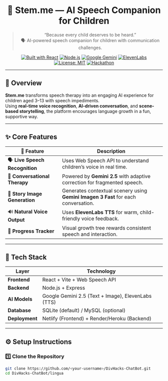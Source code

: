<div align="center">

# 🌱 **Stem.me — AI Speech Companion for Children**

> “Because every child deserves to be heard.”  
> 🗣️ AI-powered speech companion for children with communication challenges.  

[![Built with React](https://img.shields.io/badge/Built_with-React-61DAFB?logo=react&logoColor=white)](https://react.dev/)
[![Node.js](https://img.shields.io/badge/Backend-Node.js-43853D?logo=node.js&logoColor=white)](https://nodejs.org/)
[![Google Gemini](https://img.shields.io/badge/AI-Google_Gemini-4285F4?logo=google&logoColor=white)](https://ai.google.dev/)
[![ElevenLabs](https://img.shields.io/badge/TTS-ElevenLabs-FF8800)](https://elevenlabs.io/)
[![License: MIT](https://img.shields.io/badge/License-MIT-green.svg)](./LICENSE)
[![Hackathon](https://img.shields.io/badge/Event-Columbia_DivHacks_2025-purple)]()

</div>

---

## 🎯 **Overview**

**Stem.me** transforms speech therapy into an engaging AI experience for children aged 3–13 with speech impediments.  
Using **real-time voice recognition**, **AI-driven conversation**, and **scene-based storytelling**, the platform encourages language growth in a fun, supportive way.

---

## ✨ **Core Features**

| 🌟 Feature | Description |
|-------------|-------------|
| 🗣️ **Live Speech Recognition** | Uses Web Speech API to understand children’s voice in real time. |
| 🤖 **Conversational Therapy** | Powered by **Gemini 2.5** with adaptive correction for fragmented speech. |
| 🎨 **Story Image Generation** | Generates contextual scenery using **Gemini Imagen 3 Fast** for each conversation. |
| 🔊 **Natural Voice Output** | Uses **ElevenLabs TTS** for warm, child-friendly voice feedback. |
| 🌳 **Progress Tracker** | Visual growth tree rewards consistent speech and interaction. |

---

## 🧠 **Tech Stack**

| Layer | Technology |
|-------|-------------|
| **Frontend** | React + Vite + Web Speech API |
| **Backend** | Node.js + Express |
| **AI Models** | Google Gemini 2.5 (Text + Image), ElevenLabs (TTS) |
| **Database** | SQLite (default) / MySQL (optional) |
| **Deployment** | Netlify (Frontend) + Render/Heroku (Backend) |

---

## ⚙️ **Setup Instructions**

### 1️⃣ Clone the Repository
```bash
git clone https://github.com/<your-username>/DivHacks-ChatBot.git
cd DivHacks-ChatBot/lingua
